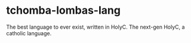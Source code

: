 # tchomba-lombas-lang
The best language to ever exist, written in HolyC. The next-gen HolyC, a catholic language.

